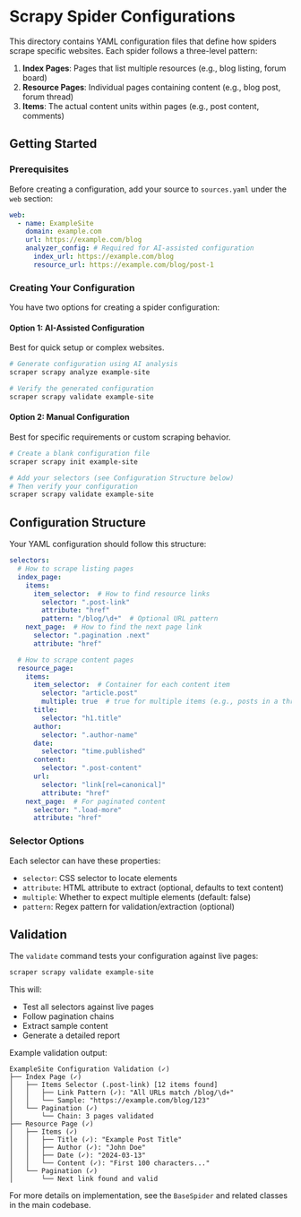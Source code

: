 # Scrapy Spider Configurations

This directory contains YAML configuration files that define how spiders scrape specific websites. Each spider follows a three-level pattern:

1. **Index Pages**: Pages that list multiple resources (e.g., blog listing, forum board)
2. **Resource Pages**: Individual pages containing content (e.g., blog post, forum thread)
3. **Items**: The actual content units within pages (e.g., post content, comments)

## Getting Started

### Prerequisites

Before creating a configuration, add your source to `sources.yaml` under the `web` section:

```yaml
web:
  - name: ExampleSite
    domain: example.com
    url: https://example.com/blog
    analyzer_config: # Required for AI-assisted configuration
      index_url: https://example.com/blog
      resource_url: https://example.com/blog/post-1
```

### Creating Your Configuration

You have two options for creating a spider configuration:

#### Option 1: AI-Assisted Configuration

Best for quick setup or complex websites.

```bash
# Generate configuration using AI analysis
scraper scrapy analyze example-site

# Verify the generated configuration
scraper scrapy validate example-site
```

#### Option 2: Manual Configuration

Best for specific requirements or custom scraping behavior.

```bash
# Create a blank configuration file
scraper scrapy init example-site

# Add your selectors (see Configuration Structure below)
# Then verify your configuration
scraper scrapy validate example-site
```

## Configuration Structure

Your YAML configuration should follow this structure:

```yaml
selectors:
  # How to scrape listing pages
  index_page:
    items:
      item_selector:  # How to find resource links
        selector: ".post-link"
        attribute: "href"
        pattern: "/blog/\d+"  # Optional URL pattern
    next_page:  # How to find the next page link
      selector: ".pagination .next"
      attribute: "href"

  # How to scrape content pages
  resource_page:
    items:
      item_selector:  # Container for each content item
        selector: "article.post"
        multiple: true  # true for multiple items (e.g., posts in a thread)
      title:
        selector: "h1.title"
      author:
        selector: ".author-name"
      date:
        selector: "time.published"
      content:
        selector: ".post-content"
      url:
        selector: "link[rel=canonical]"
        attribute: "href"
    next_page:  # For paginated content
      selector: ".load-more"
      attribute: "href"
```

### Selector Options

Each selector can have these properties:

- `selector`: CSS selector to locate elements
- `attribute`: HTML attribute to extract (optional, defaults to text content)
- `multiple`: Whether to expect multiple elements (default: false)
- `pattern`: Regex pattern for validation/extraction (optional)

## Validation

The `validate` command tests your configuration against live pages:

```bash
scraper scrapy validate example-site
```

This will:

- Test all selectors against live pages
- Follow pagination chains
- Extract sample content
- Generate a detailed report

Example validation output:

```
ExampleSite Configuration Validation (✓)
├── Index Page (✓)
│   ├── Items Selector (.post-link) [12 items found]
│   │   ├── Link Pattern (✓): "All URLs match /blog/\d+"
│   │   └── Sample: "https://example.com/blog/123"
│   └── Pagination (✓)
│       └── Chain: 3 pages validated
├── Resource Page (✓)
│   ├── Items (✓)
│   │   ├── Title (✓): "Example Post Title"
│   │   ├── Author (✓): "John Doe"
│   │   ├── Date (✓): "2024-03-13"
│   │   └── Content (✓): "First 100 characters..."
│   └── Pagination (✓)
│       └── Next link found and valid
```

For more details on implementation, see the `BaseSpider` and related classes in the main codebase.
